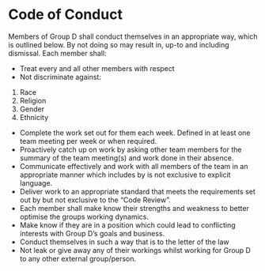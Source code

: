 # Code of Conduct 

Members of Group D shall conduct themselves in an appropriate way, which is outlined below. By not doing so may result in, up-to and including dismissal. Each member shall:

* Treat every and all other members with respect
* Not discriminate against:
1. Race
2. Religion
3. Gender
4. Ethnicity
* Complete the work set out for them each week. Defined in at least one team meeting per week or when required.
* Proactively catch up on work by asking other team members for the summary of the team meeting(s) and work done in their absence. 
* Communicate effectively and work with all members of the team in an appropriate manner which includes by is not exclusive to explicit language.
* Deliver work to an appropriate standard that meets the requirements set out by but not exclusive to the “Code Review”. 
* Each member shall make know their strengths and weakness to better optimise the groups working dynamics. 
* Make know if they are in a position which could lead to conflicting interests with Group D’s goals and business.
* Conduct themselves in such a way that is to the letter of the law
* Not leak or give away any of their workings whilst working for Group D to any other external group/person.

